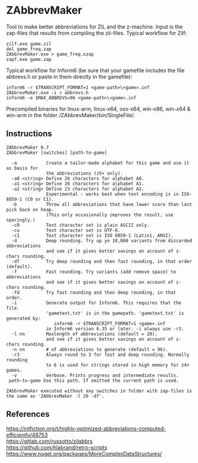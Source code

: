 # ZAbbrevMaker
Tool to make better abbreviations for ZIL and the z-machine. Input is the zap-files that results from compiling the zil-files. Typical workflow for Zilf:

    zilf.exe game.zil
    del game_freq.zap
    ZAbbrevMaker.exe > game_freq.xzap
    zapf.exe game.zap
    
Typical workflow for Inform6 (be sure that your gamefile includes the file abbrevs.h or paste in them directly in the gamefile):

    inform6 -r $TRANSCRIPT_FORMAT=1 <game-path>\<game>.inf
    ZAbbrevMaker.exe -i > abbrevs.h
    inform6 -e $MAX_ABBREVS=96 <game-path>\<game>.inf
    
Precompiled binaries for linux-arm, linux-x64, osx-x64, win-x86, win-x64 & win-arm in the folder /ZAbbrevMaker/bin/SingleFile/.

## Instructions

    ZAbbrevMaker 0.7
    ZAbbrevMaker [switches] [path-to-game]
    
      -a           Create a tailor-made alphabet for this game and use it as basis for
                   the abbreviations (z5+ only).
      -a0 <string> Define 26 characters for alphabet A0.
      -a1 <string> Define 26 characters for alphabet A1.
      -a2 <string> Define 23 characters for alphabet A2.
                   Experimental - works best when text encoding is in ISO-8859-1 (C0 or C1).
      -b           Throw all abbreviations that have lower score than last pick back on heap.
                   (This only occasionally improves the result, use sparingly.)
      -c0          Text character set is plain ASCII only.
      -cu          Text character set is UTF-8.
      -c1          Text character set is ISO 8859-1 (Latin1, ANSI).
      -d           Deep rounding. Try up yo 10,000 variants from discarded abbreviations
                   and see if it gives better savings on account of z-chars rounding.
      -df          Try deep rounding and then fast rounding, in that order (default).
      -f           Fast rounding. Try variants (add remove space) to abbreviations
                   and see if it gives better savings on account of z-chars rounding.
      -fd          Try fast rounding and then deep rounding, in that order.
      -i           Generate output for Inform6. This requires that the file.
                   'gametext.txt' is in the gamepath. 'gametext.txt' is generated by:
                      inform6 -r $TRANSCRIPT_FORMAT=1 <game>.inf
                   in Inform6 version 6.35 or later. -i always use -r3.
      -l nn        Maxlength of abbreviations (default = 20).
                   and see if it gives better savings on account of z-chars rounding.
      -n nn        # of abbreviations to generate (default = 96).
      -r3          Always round to 3 for fast and deep rounding. Normally rounding
                   to 6 is used for strings stored in high memory for z4+ games.
      -v           Verbose. Prints progress and intermediate results.
     path-to-game Use this path. If omitted the current path is used.
    
    ZAbbrevMaker executed without any switches in folder with zap-files is
    the same as 'ZAbbrevMaker -l 20 -df'.
    
## References
https://intfiction.org/t/highly-optimized-abbreviations-computed-efficiently/48753  
https://gitlab.com/russotto/zilabbrs  
https://github.com/hlabrand/retro-scripts  
https://www.nuget.org/packages/MoreComplexDataStructures/
